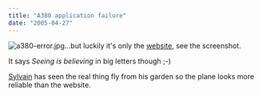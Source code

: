 ```yaml
---
title: "A380 application failure"
date: "2005-04-27"
---
```


![a380-error.jpg](images/a380-error.jpg)...but luckily it's only the [website](http://www.airbus.com/A380/seeing/indexminisite.aspx), see the screenshot.

It says _Seeing is believing_ in big letters though ;-)

[Sylvain](http://www.anyware-tech.com/blogs/sylvain/archives/000187.html) has seen the real thing fly from his garden so the plane looks more reliable than the website.
